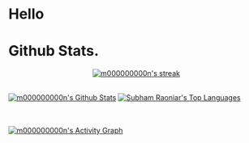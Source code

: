 Hello 
====



Github Stats. 
=====
<p align="center">
    <a href="https://github.com/m000000000n/github-readme-streak-stats">
        <img title="🔥 Get streak stats for your profile at git.io/streak-stats" alt=" m000000000n's streak" src="https://github-readme-streak-stats.herokuapp.com/?user=m000000000n&theme=black-ice&hide_border=true&stroke=0000&background=060A0CD0"/>
    </a>
</p>

  <br/>
    <a href="https://github.com/m000000000n/github-readme-stats"><img alt="m000000000n's Github Stats" src="https://github-readme-stats.vercel.app/api?username=m000000000n&show_icons=true&count_private=true&theme=react&hide_border=true&bg_color=0D1117" /></a>
  <a href="https://github.com/m000000000n/github-readme-stats"><img alt="Subham Raoniar's Top Languages" src="https://github-readme-stats.vercel.app/api/top-langs/?username=m000000000n&langs_count=8&count_private=true&layout=compact&theme=react&hide_border=true&bg_color=0D1117" /></a>
  <br/>
  


<br/>
<br/>

<a href="https://github.com/m000000000n/github-readme-activity-graph"><img alt="m000000000n's Activity Graph" src="https://activity-graph.herokuapp.com/graph?username=m000000000n&bg_color=0D1117&color=5BCDEC&line=5BCDEC&point=FFFFFF&hide_border=true" /></a>

<br/>
<br/>









